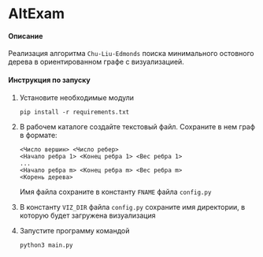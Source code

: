 # AltExam
#### Описание

Реализация алгоритма ```Chu-Liu-Edmonds``` поиска минимального остовного дерева в ориентированном графе с визуализацией.
#### Инструкция по запуску
1. Установите необходимые модули
   
   ```pip install -r requirements.txt```
2. В рабочем каталоге создайте текстовый файл. Сохраните в нем граф в формате:

   ```
   <Число вершин> <Число ребер>
   <Начало ребра 1> <Конец ребра 1> <Вес ребра 1>
   ...
   <Начало ребра m> <Конец ребра m> <Вес ребра m>
   <Корень дерева>
   ```

   Имя файла сохраните в константу ```FNAME``` файла ```config.py```
3. В константу ```VIZ_DIR``` файла ```config.py``` сохраните имя директории, в которую будет загружена визуализация
4. Запустите программу командой
   
   ```python3 main.py```
   
   
